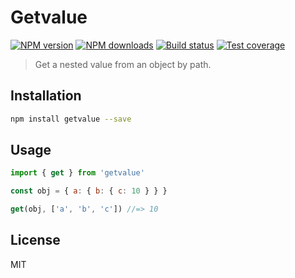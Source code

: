# Getvalue

[![NPM version][npm-image]][npm-url]
[![NPM downloads][downloads-image]][downloads-url]
[![Build status][travis-image]][travis-url]
[![Test coverage][coveralls-image]][coveralls-url]

> Get a nested value from an object by path.

## Installation

```sh
npm install getvalue --save
```

## Usage

```js
import { get } from 'getvalue'

const obj = { a: { b: { c: 10 } } }

get(obj, ['a', 'b', 'c']) //=> 10
```

## License

MIT

[npm-image]: https://img.shields.io/npm/v/getvalue.svg?style=flat
[npm-url]: https://npmjs.org/package/getvalue
[downloads-image]: https://img.shields.io/npm/dm/getvalue.svg?style=flat
[downloads-url]: https://npmjs.org/package/getvalue
[travis-image]: https://img.shields.io/travis/blakeembrey/getvalue.svg?style=flat
[travis-url]: https://travis-ci.org/blakeembrey/getvalue
[coveralls-image]: https://img.shields.io/coveralls/blakeembrey/getvalue.svg?style=flat
[coveralls-url]: https://coveralls.io/r/blakeembrey/getvalue?branch=master
